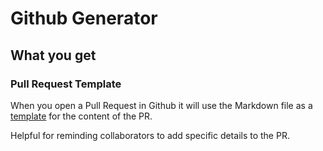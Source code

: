 # Github Generator

## What you get

### Pull Request Template

When you open a Pull Request in Github it will use the Markdown file as a [template](./templates/pull_request_template.md) for the content of the PR.

Helpful for reminding collaborators to add specific details to the PR.
